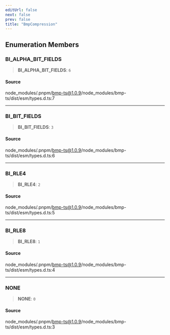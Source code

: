 ```yaml
---
editUrl: false
next: false
prev: false
title: "BmpCompression"
---
```


## Enumeration Members

### BI\_ALPHA\_BIT\_FIELDS

> **BI\_ALPHA\_BIT\_FIELDS**: `6`

#### Source

node\_modules/.pnpm/bmp-ts@1.0.9/node\_modules/bmp-ts/dist/esm/types.d.ts:7

***

### BI\_BIT\_FIELDS

> **BI\_BIT\_FIELDS**: `3`

#### Source

node\_modules/.pnpm/bmp-ts@1.0.9/node\_modules/bmp-ts/dist/esm/types.d.ts:6

***

### BI\_RLE4

> **BI\_RLE4**: `2`

#### Source

node\_modules/.pnpm/bmp-ts@1.0.9/node\_modules/bmp-ts/dist/esm/types.d.ts:5

***

### BI\_RLE8

> **BI\_RLE8**: `1`

#### Source

node\_modules/.pnpm/bmp-ts@1.0.9/node\_modules/bmp-ts/dist/esm/types.d.ts:4

***

### NONE

> **NONE**: `0`

#### Source

node\_modules/.pnpm/bmp-ts@1.0.9/node\_modules/bmp-ts/dist/esm/types.d.ts:3
